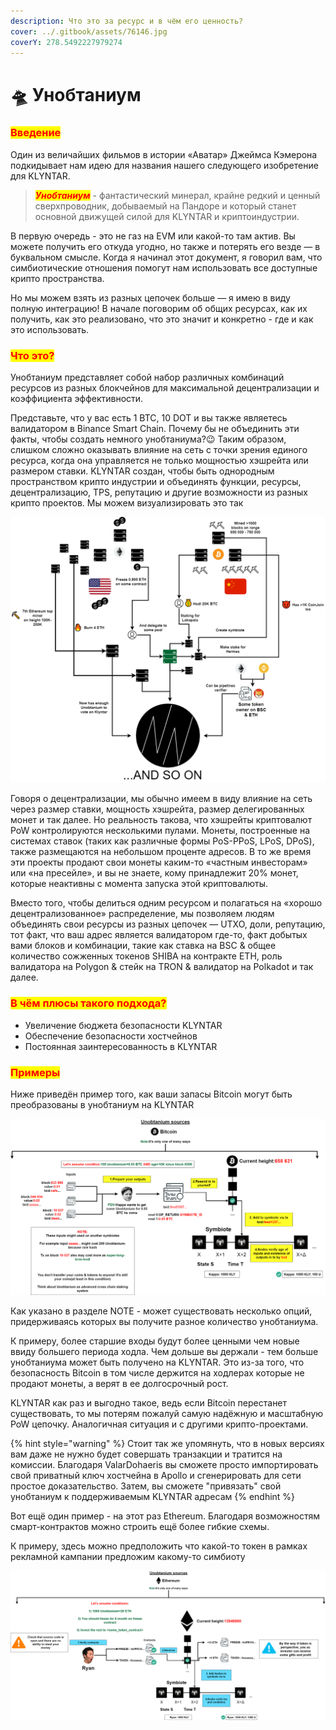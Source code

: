 ```yaml
---
description: Что это за ресурс и в чём его ценность?
cover: ../.gitbook/assets/76146.jpg
coverY: 278.5492227979274
---
```


# 🛸 Унобтаниум

### <mark style="color:red;">**Введение**</mark>

Один из величайших фильмов в истории «Аватар» Джеймса Кэмерона подкидывает нам идею для названия нашего следующего изобретение для KLYNTAR.

> _<mark style="color:red;">**Унобтаниум**</mark>_ - фантастический минерал, крайне редкий и ценный сверхпроводник, добываемый на Пандоре и который станет основной движущей силой для KLYNTAR и криптоиндустрии.

В первую очередь - это не газ на EVM или какой-то там актив. Вы можете получить его откуда угодно, но также и потерять его везде — в буквальном смысле. Когда я начинал этот документ, я говорил вам, что симбиотические отношения помогут нам использовать все доступные крипто пространства.

Но мы можем взять из разных цепочек больше — я имею в виду полную интеграцию! В начале поговорим об общих ресурсах, как их получить, как это реализовано, что это значит и конкретно - где и как это использовать.

### <mark style="color:red;">**Что это?**</mark>

Унобтаниум представляет собой набор различных комбинаций ресурсов из разных блокчейнов для максимальной децентрализации и коэффициента эффективности.

Представьте, что у вас есть 1 BTC, 10 DOT и вы также являетесь валидатором в Binance Smart Chain. Почему бы не объединить эти факты, чтобы создать немного унобтаниума?😉 Таким образом, слишком сложно оказывать влияние на сеть с точки зрения единого ресурса, когда она управляется не только мощностью хэшрейта или размером ставки. KLYNTAR создан, чтобы быть однородным пространством крипто индустрии и объединять функции, ресурсы, децентрализацию, TPS, репутацию и другие возможности из разных крипто проектов. Мы можем визуализировать это так

![](../.gitbook/assets/WhatHarder.png)

Говоря о децентрализации, мы обычно имеем в виду влияние на сеть через размер ставки, мощность хэшрейта, размер делегированных монет и так далее. Но реальность такова, что хэшрейты криптовалют PoW контролируются несколькими пулами. Монеты, построенные на системах ставок (таких как различные формы PoS-PPoS, LPoS, DPoS), также размещаются на небольшом проценте адресов. В то же время эти проекты продают свои монеты каким-то «частным инвесторам» или «на пресейле», и вы не знаете, кому принадлежит 20% монет, которые неактивны с момента запуска этой криптовалюты.

Вместо того, чтобы делиться одним ресурсом и полагаться на «хорошо децентрализованное» распределение, мы позволяем людям объединять свои ресурсы из разных цепочек — UTXO, доли, репутацию, тот факт, что ваш адрес является валидатором где-то, факт добытых вами блоков и комбинации, такие как ставка на BSC & общее количество сожженных токенов SHIBA на контракте ETH, роль валидатора на Polygon & стейк на TRON & валидатор на Polkadot и так далее.

### <mark style="color:red;">**В чём плюсы такого подхода?**</mark>

* Увеличение бюджета безопасности KLYNTAR
* Обеспечение безопасности хостчейнов
* Постоянная заинтересованность в KLYNTAR

### <mark style="color:red;">**Примеры**</mark>

Ниже приведён пример того, как ваши запасы Bitcoin могут быть преобразованы в унобтаниум на KLYNTAR

![](../.gitbook/assets/Unobtanium.png)

Как указано в разделе NOTE - может существовать несколько опций, придерживаясь которых вы получите разное количество унобтаниума.

К примеру, более старшие входы будут более ценными чем новые ввиду большего периода ходла. Чем дольше вы держали - тем больше унобтаниума может быть получено на KLYNTAR. Это из-за того, что безопасность Bitcoin в том числе держится на ходлерах которые не продают монеты, а верят в ее долгосрочный рост.

KLYNTAR как раз и выгодно такое, ведь если Bitcoin перестанет существовать, то мы потерям пожалуй самую надёжную и масштабную PoW цепочку. Аналогичная ситуация и с другими крипто-проектами.

{% hint style="warning" %}
Стоит так же упомянуть, что в новых версиях вам даже не нужно будет совершать транзакции и тратится на комиссии. Благодаря ValarDohaeris вы сможете просто импортировать свой приватный ключ хостчейна в Apollo и сгенерировать для сети простое доказательство. Затем, вы сможете "привязать" свой унобтаниум к поддерживаемым KLYNTAR адресам
{% endhint %}

Вот ещё один пример - на этот раз Ethereum. Благодаря возможностям смарт-контрактов можно строить ещё более гибкие схемы.

К примеру, здесь можно предположить что какой-то токен в рамках рекламной кампании предложим какому-то симбиоту&#x20;

![](../.gitbook/assets/UnobtaniumETH.png)
